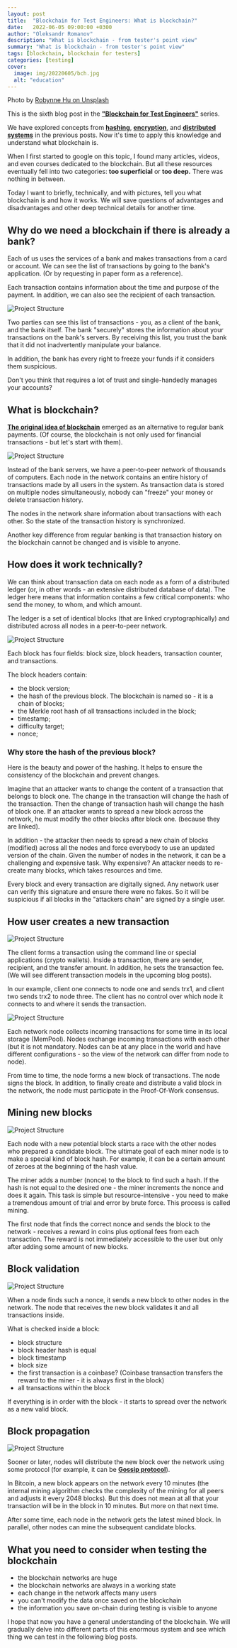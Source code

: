 ```yaml
---
layout: post
title:  "Blockchain for Test Engineers: What is blockchain?"
date:   2022-06-05 09:00:00 +0300
author: "Oleksandr Romanov"
description: "What is blockchain - from tester's point view"
summary: "What is blockchain - from tester's point view"
tags: [blockchain, blockchain for testers]
categories: [testing]
cover:
  image: img/20220605/bch.jpg
  alt: "education"
---
```


Photo by [Robynne Hu on Unsplash](https://unsplash.com/photos/HOrhCnQsxnQ?utm_source=unsplash&utm_medium=referral&utm_content=creditShareLink)

This is the sixth blog post in the [**"Blockchain for Test Engineers"**](https://alexromanov.github.io/2022/04/24/blockchain-testing-mindmap/) series.  

We have explored concepts from **[hashing](https://alexromanov.github.io/2022/05/01/bchain-testing-1-hashing/)**, **[encryption](https://alexromanov.github.io/2022/05/08/bchain-testing-2-encryption/)**, and **[distributed systems](https://alexromanov.github.io/2022/05/22/bchain-test-4-distributed-systems/)** in the previous posts. Now it's time to apply this knowledge and understand what blockchain is.

When I first started to google on this topic, I found many articles, videos, and even courses dedicated to the blockchain. But all these resources eventually fell into two categories: **too superficial** or **too deep.** There was nothing in between.

Today I want to briefly, technically, and with pictures, tell you what blockchain is and how it works. We will save questions of advantages and disadvantages and other deep technical details for another time.

## Why do we need a blockchain if there is already a bank?
Each of us uses the services of a bank and makes transactions from a card or account. We can see the list of transactions by going to the bank's application. (Or by requesting in paper form as a reference).

Each transaction contains information about the time and purpose of the payment. In addition, we can also see the recipient of each transaction. 

![Project Structure](/img/20220605/banking.png)

Two parties can see this list of transactions - you, as a client of the bank, and the bank itself. The bank "securely" stores the information about your transactions on the bank's servers. By receiving this list, you trust the bank that it did not inadvertently manipulate your balance.

In addition, the bank has every right to freeze your funds if it considers them suspicious.

Don't you think that requires a lot of trust and single-handedly manages your accounts?

## What is blockchain?
**[The original idea of blockchain](https://bitcoin.org/bitcoin.pdf)** emerged as an alternative to regular bank payments. (Of course, the blockchain is not only used for financial transactions - but let's start with them). 

![Project Structure](/img/20220605/blockchain.png)

Instead of the bank servers, we have a peer-to-peer network of thousands of computers. Each node in the network contains an entire history of transactions made by all users in the system. As transaction data is stored on multiple nodes simultaneously, nobody can "freeze" your money or delete transaction history.

The nodes in the network share information about transactions with each other. So the state of the transaction history is synchronized.

Another key difference from regular banking is that transaction history on the blockchain cannot be changed and is visible to anyone. 

## How does it work technically?

We can think about transaction data on each node as a form of a distributed ledger (or, in other words - an extensive distributed database of data). The ledger here means that information contains a few critical components: who send the money, to whom, and which amount. 

The ledger is a set of identical blocks (that are linked cryptographically) and distributed across all nodes in a peer-to-peer network. 

![Project Structure](/img/20220605/block.png)

Each block has four fields: block size, block headers, transaction counter, and transactions. 

The block headers contain:
- the block version;
- the hash of the previous block. The blockchain is named so - it is a chain of blocks;
- the Merkle root hash of all transactions included in the block;
- timestamp;
- difficulty target;
- nonce;

### Why store the hash of the previous block? 
Here is the beauty and power of the hashing. It helps to ensure the consistency of the blockchain and prevent changes.

Imagine that an attacker wants to change the content of a transaction that belongs to block one. The change in the transaction will change the hash of the transaction. Then the change of transaction hash will change the hash of block one. If an attacker wants to spread a new block across the network, he must modify the other blocks after block one. (because they are linked).  

In addition - the attacker then needs to spread a new chain of blocks (modified) across all the nodes and force everybody to use an updated version of the chain. Given the number of nodes in the network, it can be a challenging and expensive task. 
Why expensive? An attacker needs to re-create many blocks, which takes resources and time. 

Every block and every transaction are digitally signed. Any network user can verify this signature and ensure there were no fakes. So it will be suspicious if all blocks in the "attackers chain" are signed by a single user. 

## How user creates a new transaction

![Project Structure](/img/20220605/create_transaction.png)

The client forms a transaction using the command line or special applications (crypto wallets). Inside a transaction, there are sender, recipient, and the transfer amount. In addition, he sets the transaction fee. (We will see different transaction models in the upcoming blog posts). 

In our example, client one connects to node one and sends trx1, and client two sends trx2 to node three. The client has no control over which node it connects to and where it sends the transaction. 

![Project Structure](/img/20220605/prepare_transaction.png)

Each network node collects incoming transactions for some time in its local storage (MemPool). Nodes exchange incoming transactions with each other (but it is not mandatory. Nodes can be at any place in the world and have different configurations - so the view of the network can differ from node to node).

From time to time, the node forms a new block of transactions. The node signs the block. In addition, to finally create and distribute a valid block in the network, the node must participate in the Proof-Of-Work consensus.

## Mining new blocks

![Project Structure](/img/20220605/mining_block.png)

Each node with a new potential block starts a race with the other nodes who prepared a candidate block. 
The ultimate goal of each miner node is to make a special kind of block hash. For example, it can be a certain amount of zeroes at the beginning of the hash value.  

The miner adds a number (nonce) to the block to find such a hash. If the hash is not equal to the desired one - the miner increments the nonce and does it again. This task is simple but resource-intensive - you need to make a tremendous amount of trial and error by brute force. This process is called mining.

The first node that finds the correct nonce and sends the block to the network - receives a reward in coins plus optional fees from each transaction. The reward is not immediately accessible to the user but only after adding some amount of new blocks. 

## Block validation

![Project Structure](/img/20220605/validate_block.png)

When a node finds such a nonce, it sends a new block to other nodes in the network. The node that receives the new block validates it and all transactions inside. 

What is checked inside a block:
- block structure
- block header hash is equal 
- block timestamp
- block size
- the first transaction is a coinbase? (Coinbase transaction transfers the reward to the miner - it is always first in the block)
- all transactions within the block

If everything is in order with the block - it starts to spread over the network as a new valid block.

## Block propagation

![Project Structure](/img/20220605/propagate_block.png)

Sooner or later, nodes will distribute the new block over the network using some protocol (for example, it can be **[Gossip protocol](https://alexromanov.github.io/2022/05/29/bchain-test-5-p2p-gossip-protocols/)**).

In Bitcoin, a new block appears on the network every 10 minutes (the internal mining algorithm checks the complexity of the mining for all peers and adjusts it every 2048 blocks). But this does not mean at all that your transaction will be in the block in 10 minutes. But more on that next time.

After some time, each node in the network gets the latest mined block. In parallel, other nodes can mine the subsequent candidate blocks. 

## What you need to consider when testing the blockchain

- the blockchain networks are huge
- the blockchain networks are always in a working state
- each change in the network affects many users
- you can't modify the data once saved on the blockchain
- the information you save on-chain during testing is visible to anyone

I hope that now you have a general understanding of the blockchain. We will gradually delve into different parts of this enormous system and see which thing we can test in the following blog posts.